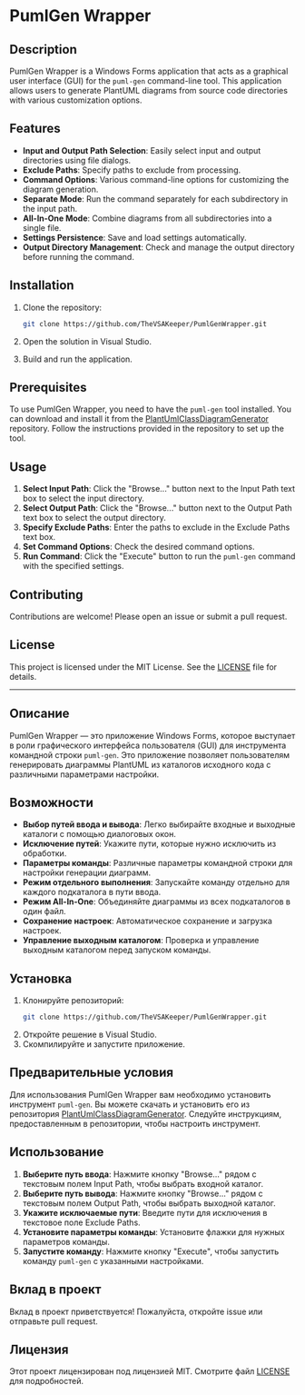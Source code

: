 # PumlGen Wrapper

## Description

PumlGen Wrapper is a Windows Forms application that acts as a graphical user interface (GUI) for the `puml-gen`
command-line tool. This application allows users to generate PlantUML diagrams from source code directories with various
customization options.

## Features

- **Input and Output Path Selection**: Easily select input and output directories using file dialogs.
- **Exclude Paths**: Specify paths to exclude from processing.
- **Command Options**: Various command-line options for customizing the diagram generation.
- **Separate Mode**: Run the command separately for each subdirectory in the input path.
- **All-In-One Mode**: Combine diagrams from all subdirectories into a single file.
- **Settings Persistence**: Save and load settings automatically.
- **Output Directory Management**: Check and manage the output directory before running the command.

## Installation

1. Clone the repository:
   ```sh
   git clone https://github.com/TheVSAKeeper/PumlGenWrapper.git
   ```

2. Open the solution in Visual Studio.
3. Build and run the application.

## Prerequisites

To use PumlGen Wrapper, you need to have the `puml-gen` tool installed. You can download and install it from
the [PlantUmlClassDiagramGenerator](https://github.com/pierre3/PlantUmlClassDiagramGenerator) repository. Follow the
instructions provided in the repository to set up the tool.

## Usage

1. **Select Input Path**: Click the "Browse..." button next to the Input Path text box to select the input directory.
2. **Select Output Path**: Click the "Browse..." button next to the Output Path text box to select the output directory.
3. **Specify Exclude Paths**: Enter the paths to exclude in the Exclude Paths text box.
4. **Set Command Options**: Check the desired command options.
5. **Run Command**: Click the "Execute" button to run the `puml-gen` command with the specified settings.

## Contributing

Contributions are welcome! Please open an issue or submit a pull request.

## License

This project is licensed under the MIT License. See the [LICENSE](LICENSE) file for details.

---

## Описание

PumlGen Wrapper — это приложение Windows Forms, которое выступает в роли графического интерфейса пользователя (GUI) для
инструмента командной строки `puml-gen`. Это приложение позволяет пользователям генерировать диаграммы PlantUML из
каталогов исходного кода с различными параметрами настройки.

## Возможности

- **Выбор путей ввода и вывода**: Легко выбирайте входные и выходные каталоги с помощью диалоговых окон.
- **Исключение путей**: Укажите пути, которые нужно исключить из обработки.
- **Параметры команды**: Различные параметры командной строки для настройки генерации диаграмм.
- **Режим отдельного выполнения**: Запускайте команду отдельно для каждого подкаталога в пути ввода.
- **Режим All-In-One**: Объединяйте диаграммы из всех подкаталогов в один файл.
- **Сохранение настроек**: Автоматическое сохранение и загрузка настроек.
- **Управление выходным каталогом**: Проверка и управление выходным каталогом перед запуском команды.

## Установка

1. Клонируйте репозиторий:
   ```sh
   git clone https://github.com/TheVSAKeeper/PumlGenWrapper.git
   ```
2. Откройте решение в Visual Studio.
3. Скомпилируйте и запустите приложение.

## Предварительные условия

Для использования PumlGen Wrapper вам необходимо установить инструмент `puml-gen`. Вы можете скачать и установить его из
репозитория [PlantUmlClassDiagramGenerator](https://github.com/pierre3/PlantUmlClassDiagramGenerator). Следуйте
инструкциям, предоставленным в репозитории, чтобы настроить инструмент.

## Использование

1. **Выберите путь ввода**: Нажмите кнопку "Browse..." рядом с текстовым полем Input Path, чтобы выбрать входной
   каталог.
2. **Выберите путь вывода**: Нажмите кнопку "Browse..." рядом с текстовым полем Output Path, чтобы выбрать выходной
   каталог.
3. **Укажите исключаемые пути**: Введите пути для исключения в текстовое поле Exclude Paths.
4. **Установите параметры команды**: Установите флажки для нужных параметров команды.
5. **Запустите команду**: Нажмите кнопку "Execute", чтобы запустить команду `puml-gen` с указанными настройками.

## Вклад в проект

Вклад в проект приветствуется! Пожалуйста, откройте issue или отправьте pull request.

## Лицензия

Этот проект лицензирован под лицензией MIT. Смотрите файл [LICENSE](LICENSE) для подробностей.
